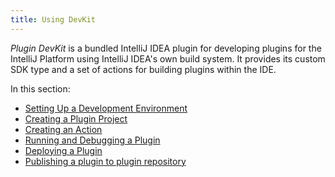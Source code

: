 ```yaml
---
title: Using DevKit
---
```


_Plugin DevKit_ is a bundled IntelliJ IDEA plugin for developing plugins for the IntelliJ Platform using IntelliJ IDEA's
own build system. It provides its custom SDK type and a set of actions for building plugins within the IDE.

In this section:

* [Setting Up a Development Environment](setting_up_environment.md)
* [Creating a Plugin Project](creating_plugin_project.md)
* [Creating an Action](creating_an_action.md)
* [Running and Debugging a Plugin](running_and_debugging_a_plugin.md)
* [Deploying a Plugin](deploying_plugin.md)
* [Publishing a plugin to plugin repository](publishing_plugin.md)
